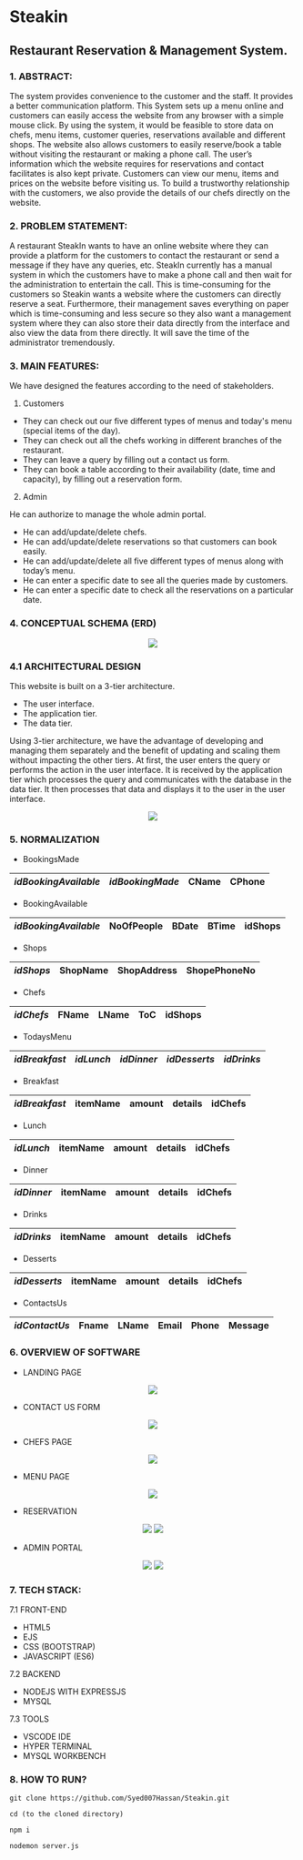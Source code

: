 # Steakin
## Restaurant Reservation & Management System.

### 1. ABSTRACT: 
The system provides convenience to the customer and the staff. It provides a better communication platform. This System sets up a menu online and customers can easily access the website from any browser with a simple mouse click. By using the system, it would be feasible to store data on chefs, menu items, customer queries, reservations available and different shops. The website also allows customers to easily reserve/book a table without visiting the restaurant or making a phone call. The user’s information which the website requires for reservations and contact facilitates is also kept private. Customers can view our menu, items and prices on the website before visiting us. To build a trustworthy relationship with the customers, we also provide the details of our chefs directly on the website.

### 2. PROBLEM STATEMENT:
 A restaurant SteakIn wants to have an online website where they can provide a platform for the customers to contact the restaurant or send a message if they have any queries, etc. SteakIn currently has a manual system in which the customers have to make a phone call and then wait for the administration to entertain the call. This is time-consuming for the customers so Steakin wants a website where the customers can directly reserve a seat. Furthermore, their management saves everything on paper which is time-consuming and less secure so they also want a management system where they can also store their data directly from the interface and also view the data from there directly. It will save the time of the administrator tremendously.


### 3. MAIN FEATURES: 
We have designed the features according to the need of stakeholders.
1. Customers 
*  They can check out our five different types of menus and today's menu (special items of the day). 
*  They can check out all the chefs working in different branches of the restaurant. 
*  They can leave a query by filling out a contact us form. 
*  They can book a table according to their availability (date, time and capacity), by filling out a reservation form.

2. Admin 

He can authorize to manage the whole admin portal. 
*  He can add/update/delete chefs. 
*  He can add/update/delete reservations so that customers can book easily. 
*  He can add/update/delete all five different types of menus along with today’s menu. 
*  He can enter a specific date to see all the queries made by customers. 
*  He can enter a specific date to check all the reservations on a particular date.

### 4. CONCEPTUAL SCHEMA (ERD)
<p align="center">
  <img src="https://user-images.githubusercontent.com/104893311/212904082-522150b7-76ea-4df1-b477-f8e1919aaaf4.png">
</p>

### 4.1 ARCHITECTURAL DESIGN 
This website is built on a 3-tier architecture.
* The user interface. 
* The application tier. 
* The data tier. 

Using 3-tier architecture, we have the advantage of developing and managing them separately and the benefit of updating and scaling them without impacting the other tiers. At first, the user enters the query or performs the action in the user interface. It is received by the application tier which processes the query and communicates with the database in the data tier. It then processes that data and displays it to the user in the user interface.
<p align="center">
  <img src="https://user-images.githubusercontent.com/104893311/212904819-23a25378-343c-4ec0-9bb5-ca7934acc09c.png">
</p>

### 5. NORMALIZATION

* BookingsMade

_**idBookingAvailable**_ | _**idBookingMade**_ | CName | CPhone 
-- | -- | -- | -- 

* BookingAvailable

_**idBookingAvailable**_ | NoOfPeople | BDate | BTime | idShops
-- | -- | -- | -- | --

* Shops

_**idShops**_ | ShopName | ShopAddress | ShopePhoneNo 
-- | -- | -- | -- 

* Chefs

_**idChefs**_ | FName | LName | ToC | idShops
-- | -- | -- | -- | --

* TodaysMenu

_**idBreakfast**_ | _idLunch_ | _idDinner_ | _idDesserts_ | _idDrinks_
-- | -- | -- | -- | --

* Breakfast

_**idBreakfast**_ | itemName | amount | details | idChefs
-- | -- | -- | -- | --

* Lunch

_**idLunch**_ | itemName | amount | details | idChefs
-- | -- | -- | -- | --

* Dinner

_**idDinner**_ | itemName | amount | details | idChefs
-- | -- | -- | -- | --

* Drinks

_**idDrinks**_ | itemName | amount | details | idChefs
-- | -- | -- | -- | --

* Desserts

_**idDesserts**_ | itemName | amount | details | idChefs
-- | -- | -- | -- | --

* ContactsUs

_**idContactUs**_ | Fname | LName | Email | Phone | Message
-- | -- | -- | -- | -- | --

### 6. OVERVIEW OF SOFTWARE
* LANDING PAGE
<p align="center">
  <img src="https://user-images.githubusercontent.com/104893311/212917161-84e6a6b4-07de-4349-8283-32887163d8b7.png">
</p>

* CONTACT US FORM
<p align="center">
  <img src="https://user-images.githubusercontent.com/104893311/212917587-6a04efea-18ba-4cfc-a714-45aadd13a998.png">
</p>

* CHEFS PAGE
<p align="center">
  <img src="https://user-images.githubusercontent.com/104893311/212917880-539ccede-d900-437e-8206-2a18357e6d04.png">
</p>

* MENU PAGE
<p align="center">
  <img src="https://user-images.githubusercontent.com/104893311/212919349-6f70d8d2-5b7f-4934-b1f1-cf4456ab5472.png">
</p>

* RESERVATION
<p align="center">
  <img src="https://user-images.githubusercontent.com/104893311/212919736-a2707638-143b-45c0-b735-bc9ca839d57e.png">
 <img src="https://user-images.githubusercontent.com/104893311/212919736-a2707638-143b-45c0-b735-bc9ca839d57e.png">
</p>

* ADMIN PORTAL
<p align="center">
  <img src="https://user-images.githubusercontent.com/104893311/212920028-234bd4dc-3c0d-4804-b24a-341177641bc1.png">
  <img src="https://user-images.githubusercontent.com/104893311/212920191-d64cc1b2-097e-4085-957c-a61dc98e2b06.png">
</p>

### 7. TECH STACK:
7.1 FRONT-END
*  HTML5
*  EJS
*  CSS (BOOTSTRAP)
*  JAVASCRIPT (ES6)

7.2 BACKEND
*  NODEJS WITH EXPRESSJS
*  MYSQL

7.3 TOOLS
* VSCODE IDE
* HYPER TERMINAL
* MYSQL WORKBENCH

### 8. HOW TO RUN?
`git clone https://github.com/Syed007Hassan/Steakin.git `

`cd (to the cloned directory)`

`npm i`

`nodemon server.js`







